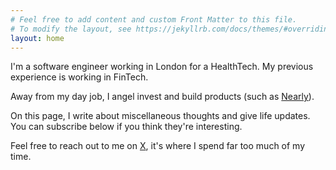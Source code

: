 ```yaml
---
# Feel free to add content and custom Front Matter to this file.
# To modify the layout, see https://jekyllrb.com/docs/themes/#overriding-theme-defaults
layout: home
---
```


I'm a software engineer working in London for a HealthTech. My previous experience is working in FinTech.

Away from my day job, I angel invest and build products (such as [Nearly](https://www.producthunt.com/products/nearly)).

On this page, I write about miscellaneous thoughts and give life updates. You can subscribe below if you think they're interesting.

Feel free to reach out to me on [X](https://x.com/harrymoy), it's where I spend far too much of my time.